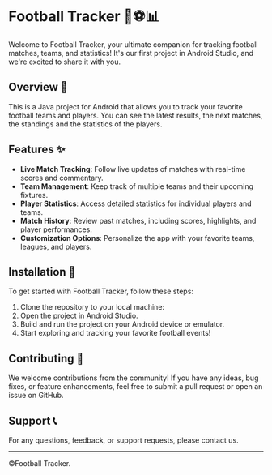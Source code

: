 # Football Tracker 🏈⚽📊

Welcome to Football Tracker, your ultimate companion for tracking football matches, teams, and statistics!
It's our first project in Android Studio, and we're excited to share it with you.

## Overview 📝

This is a Java project for Android that allows you to track your favorite football teams and players.
You can see the latest results, the next matches, the standings and the statistics of the players.

## Features ✨

- **Live Match Tracking**: Follow live updates of matches with real-time scores and commentary.
- **Team Management**: Keep track of multiple teams and their upcoming fixtures.
- **Player Statistics**: Access detailed statistics for individual players and teams.
- **Match History**: Review past matches, including scores, highlights, and player performances.
- **Customization Options**: Personalize the app with your favorite teams, leagues, and players.

## Installation 🚀

To get started with Football Tracker, follow these steps:

1. Clone the repository to your local machine:
2. Open the project in Android Studio.
3. Build and run the project on your Android device or emulator.
4. Start exploring and tracking your favorite football events!

## Contributing 🤝

We welcome contributions from the community! If you have any ideas, bug fixes, or feature enhancements, feel free to submit a pull request or open an issue on GitHub.

## Support 📞

For any questions, feedback, or support requests, please contact us.

---

©Football Tracker.




